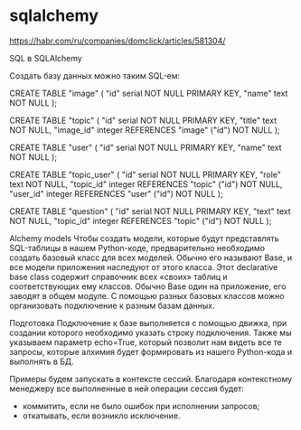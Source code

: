 # sqlalchemy
https://habr.com/ru/companies/domclick/articles/581304/

SQL в SQLAlchemy

Создать базу данных можно таким SQL-ем:

CREATE TABLE "image"
(
    "id"   serial NOT NULL PRIMARY KEY,
    "name" text   NOT NULL
);

CREATE TABLE "topic"
(
    "id"       serial  NOT NULL PRIMARY KEY,
    "title"    text    NOT NULL,
    "image_id" integer REFERENCES "image" ("id") NOT NULL
);

CREATE TABLE "user"
(
    "id"   serial NOT NULL PRIMARY KEY,
    "name" text   NOT NULL
);

CREATE TABLE "topic_user"
(
    "id"       serial  NOT NULL PRIMARY KEY,
    "role"     text    NOT NULL,
    "topic_id" integer REFERENCES "topic" ("id") NOT NULL,
    "user_id"  integer REFERENCES "user" ("id") NOT NULL
);

CREATE TABLE "question"
(
    "id"       serial  NOT NULL PRIMARY KEY,
    "text"     text    NOT NULL,
    "topic_id" integer REFERENCES "topic" ("id") NOT NULL 
);


Alchemy models
Чтобы создать модели, которые будут представлять SQL-таблицы в нашем Python-коде, предварительно необходимо создать базовый класс для всех моделей. 
Обычно его называют Base, и все модели приложения наследуют от этого класса. 
Этот declarative base class содержит справочник всех «своих» таблиц и соответствующих ему классов. Обычно Base один на приложение, его заводят в общем модуле. 
С помощью разных базовых классов можно организовать подключение к разным базам данных.


Подготовка
Подключение к базе выполняется с помощью движка, при создании которого необходимо указать строку подключения. 
Также мы указываем параметр echo=True, который позволит нам видеть все те запросы, которые алхимия будет формировать из нашего Python-кода и выполнять в БД.

Примеры будем запускать в контексте сессий. Благодаря контекстному менеджеру все выполненные в ней операции сессия будет:
 - коммитить, если не было ошибок при исполнении запросов;
 - откатывать, если возникло исключение.








